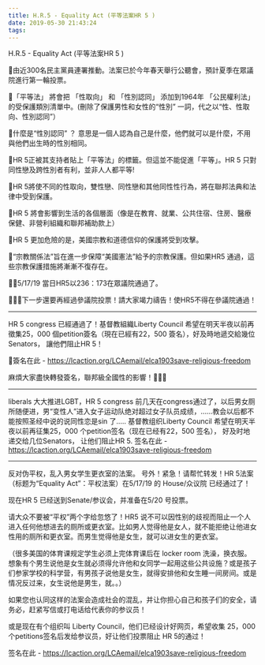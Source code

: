 ```yaml
---
title: H.R.5 - Equality Act (平等法案HR 5 )
date: 2019-05-30 21:43:24
tags:
---
```


H.R.5 - Equality Act (平等法案HR 5 )

🔺由近300名民主黨員連署推動。法案已於今年春天舉行公聽會，預計夏季在眾議院進行第一輪投票。

🔺「平等法」 將會把 「性取向」 和 「性別認同」 添加到1964年 「公民權利法」 的受保護類別清單中。(刪除了保護男性和女性的“性別” 一詞，代之以“性、性取向、性別認同”）

🔺什麼是“性別認同” ？
意思是一個人認為自己是什麼，他們就可以是什麼，不用與他們出生時的性別相同。

🔺HR 5正被其支持者貼上「平等法」的標籤。但這並不能促進「平等」。HR 5 只對同性戀及跨性別者有利，並非人人都平等! 

🔺HR 5將使不同的性取向，雙性戀、同性戀和其他同性性行為，將在聯邦法典和法律中受到保護。

🔺HR 5 將會影響到生活的各個層面（像是在教育、就業、公共住宿、住房、醫療保健、非營利組織和聯邦補助款上）

🔺HR 5 更加危險的是，美國宗教和道德信仰的保護將受到攻擊。

🔺“宗教關係法”旨在進一步保障“美國憲法”給予的宗教保護。但如果HR5 通過，這些宗教保護措施將漸漸不復存在。

🚩🚩5/17/19 當日HR5以236：173在眾議院通過了。

🙏🙏🙏下一步還要再經過參議院投票！請大家竭力禱告！使HR5不得在參議院通過！

----------
HR 5 congress 已經通過了！基督教組織Liberty Council 希望在明天半夜以前再徵集25，000 個petition簽名（現在已經有22，500 簽名），好及時地遞交給幾位Senators， 讓他們阻止HR 5！

🔺簽名在此 - https://lcaction.org/LCAemail/elca1903save-religious-freedom

麻煩大家盡快轉發簽名，聯邦級全國性的影響！💪💪💪

-----------
liberals 大大推进LGBT，HR 5 congress 前几天在congress通过了，以后男女厕所随便进，男“变性人”进入女子运动队绝对超过女子队员成绩，......教会以后都不能按照圣经中说的说同性恋是sin 了..... 基督教组织Liberty Council 希望在明天半夜以前再征集25，000 个petition签名（现在已经有22，500 签名）， 好及时地递交给几位Senators， 让他们阻止HR 5. 签名在此 - https://lcaction.org/LCAemail/elca1903save-religious-freedom

-----------
反对伪平权，乱入男女学生更衣室的法案。
号外！紧急！请帮忙转发！HR 5法案（标题为“Equality Act”：平权法案）在5/17/19  的 House/众议院 已经通过了！

现在HR 5 已经送到Senate/参议会，并准备在5/20 号投票。

请大众不要被“平权”两个字给忽悠了！HR5 说不可以因性别的歧视而阻止一个人进入任何他想进去的厕所或更衣室。比如男人觉得他是女人，就不能拒绝让他进女性用的厕所和更衣室。而男生觉得他是女生，就可以进女生的更衣室。

（很多美国的体育课规定学生必须上完体育课后在 locker room 洗澡，换衣服。想象有个男生说他是女生就必须得允许他和女同学一起用这些公共设施？或是孩子们参家学校的科学营，有男孩子说他是女生，就得安排他和女生睡一间房间。或是情况反过来，女生说他是男生，就。。）

如果您也认同这样的法案会造成社会的混乱，并让你担心自己和孩子们的安全，请务必，赶紧写信或打电话给代表你的参议员！

或是现在有个组织叫 Liberty Council，他们已经设计好网页，希望收集 25，000 个petitions签名后发给参议员，好让他们投票阻止 HR 5的通过！

签名在此 - https://lcaction.org/LCAemail/elca1903save-religious-freedom